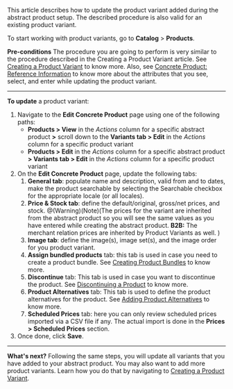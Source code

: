 This article describes how to update the product variant added during the abstract product setup.
The described procedure is also valid for an existing product variant. 

To start working with product variants, go to **Catalog** > **Products**.

**Pre-conditions**
The procedure you are going to perform is very similar to the procedure described in the Creating a Product Variant article. See  [Creating a Product Variant](https://documentation.spryker.com/docs/creating-a-product-variant) to know more. Also, see [Concrete Product: Reference Information](https://documentation.spryker.com/docs/concrete-product-reference-information) to know more about the attributes that you see, select, and enter while updating the product variant.
***
**To update** a product variant:
1. Navigate to the **Edit Concrete Product** page using one of the following paths:
   * **Products > View** in the _Actions_ column for a specific abstract product **>** scroll down to the **Variants tab > Edit** in the _Actions_ column for a specific product variant
    * **Products > Edit** in the _Actions_ column for a specific abstract product **> Variants tab > Edit** in the _Actions_ column for a specific product variant
2. On the **Edit Concrete Product** page, update the following tabs: 
    1. **General tab**: populate name and description, valid from and to dates, make the product searchable by selecting the Searchable checkbox for the appropriate locale (or all locales).
    2. **Price & Stock tab**: define the default/original, gross/net prices, and stock.
    @(Warning)(Note)(The prices for the variant are inherited from the abstract product so you will see the same values as you have entered while creating the abstract product. **B2B:** The merchant relation prices are inherited by Product Variants as well. )
    3. **Image tab**: define the image(s), image set(s), and the image order for you product variant.
    4. **Assign bundled products** tab: this tab is used in case you need to create a product bundle. See [Creating Product Bundles](https://documentation.spryker.com/docs/en/creating-product-bundles) to know more.
    5. **Discontinue** tab: This tab is used in case you want to discontinue the product. See [Discontinuing a Product](https://documentation.spryker.com/docs/discontinuing-a-product) to know more.
    6. **Product Alternatives** tab: This tab is used to define the product alternatives for the product. See [Adding Product Alternatives](https://documentation.spryker.com/docs/adding-product-alternatives) to know more.
    7. **Scheduled Prices** tab: here you can only review scheduled prices imported via a CSV file if any. The actual import is done in the **Prices > Scheduled Prices** section.
3. Once done, click **Save**.
***
**What's next?**
Following the same steps, you will update all variants that you have added to your abstract product.
You may also want to add more product variants. Learn how you do that by navigating to [Creating a Product Variant](https://documentation.spryker.com/docs/creating-a-product-variant). 
